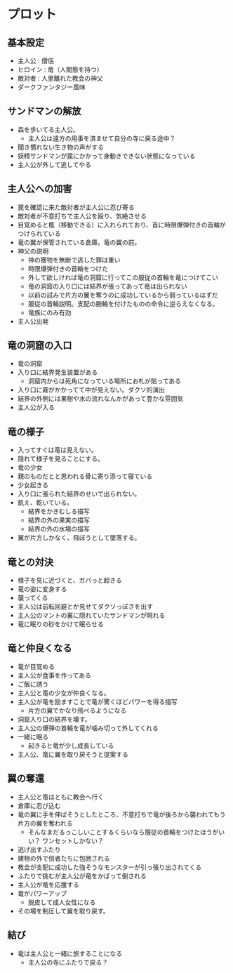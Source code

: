 # プロット

## 基本設定
* 主人公 : 僧侶
* ヒロイン : 竜（人間態を持つ）
* 敵対者 : 人里離れた教会の神父
* ダークファンタジー風味

## サンドマンの解放
* 森を歩いてる主人公。
  * 主人公は遠方の用事を済ませて自分の寺に戻る途中？
* 聞き慣れない生き物の声がする
* 妖精サンドマンが罠にかかって身動きできない状態になっている
* 主人公が外して逃してやる


## 主人公への加害
* 罠を確認に来た敵対者が主人公に忍び寄る
* 敵対者が不意打ちで主人公を殴り、気絶させる
* 目覚めると檻（移動できる）に入れられており、首に時限爆弾付きの首輪がつけられている
* 竜の翼が保管されている倉庫。竜の翼の前。
* 神父の説明
  * 神の獲物を無断で逃した罪は重い
  * 時限爆弾付きの首輪をつけた
  * 外して欲しければ竜の洞窟に行ってこの服従の首輪を竜につけてこい
  * 竜の洞窟の入り口には結界が張ってあって竜は出られない
  * 以前の試みで片方の翼を奪うのに成功しているから弱っているはずだ
  * 服従の首輪説明。支配の腕輪を付けたものの命令に逆らえなくなる。
  * 竜族にのみ有効
* 主人公出発

## 竜の洞窟の入口
* 竜の洞窟
* 入り口に結界発生装置がある
  * 洞窟内からは死角になっている場所にお札が貼ってある
* 入り口に霧がかかってて中が見えない。ダクソ的演出
* 結界の外側には果樹や水の流れなんかがあって豊かな雰囲気
* 主人公が入る

## 竜の様子
* 入ってすぐは竜は見えない。
* 隠れて様子を見ることにする。
* 竜の少女
* 親のものだとと思われる骨に寄り添って寝ている
* 少女起きる
* 入り口に張られた結界のせいで出られない。
* 飢え、乾いている。
  * 結界をかきむしる描写
  * 結界の外の果実の描写
  * 結界の外の水場の描写
* 翼が片方しかなく、飛ぼうとして墜落する。

## 竜との対決
* 様子を見に近づくと、ガバっと起きる
* 竜の姿に変身する
* 襲ってくる
* 主人公は前転回避とか見せてダクソっぽさを出す
* 主人公のマントの裏に隠れていたサンドマンが現れる
* 竜に眠りの砂をかけて眠らせる

## 竜と仲良くなる
* 竜が目覚める
* 主人公が食事を作ってある
* ご飯に誘う
* 主人公と竜の少女が仲良くなる。
* 主人公が竜を励ますことで竜が驚くほどパワーを得る描写
  * 片方の翼でかなり飛べるようになる
* 洞窟入り口の結界を壊す。
* 主人公の爆弾の首輪を竜が噛み切って外してくれる
* 一緒に眠る
  * 起きると竜が少し成長している
* 主人公、竜に翼を取り戻そうと提案する

## 翼の奪還
* 主人公と竜はともに教会へ行く
* 倉庫に忍び込む
* 竜の翼に手を伸ばそうとしたところ、不意打ちで竜が後ろから襲われてもう片方の翼を奪われる
  * そんなまだるっこしいことするくらいなら服従の首輪をつけたほうがいい？ ワンセットしかない？
* 逃げ出すふたり
* 建物の外で信者たちに包囲される
* 教会が支配に成功した強そうなモンスターが引っ張り出されてくる
* ふたりで挑むが主人公が竜をかばって倒される
* 主人公が竜を応援する
* 竜がパワーアップ
  * 脱皮して成人女性になる
* その場を制圧して翼を取り戻す。

## 結び
* 竜は主人公と一緒に旅することになる
  * 主人公の寺にふたりで戻る？
